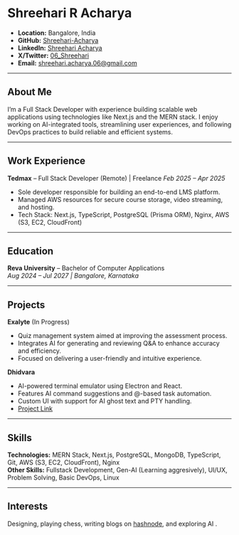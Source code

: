 # Shreehari R Acharya

- **Location:** Bangalore, India
- **GitHub:** [Shreehari-Acharya](https://github.com/Shreehari-Acharya)
- **LinkedIn:** [Shreehari Acharya](https://www.linkedin.com/in/shreehari-acharya/)
- **X/Twitter:** [06_Shreehari](https://x.com/06_Shreehari)
- **Email:** shreehari.acharya.06@gmail.com

---

## About Me

I’m a Full Stack Developer with experience building scalable web applications using technologies like Next.js and the MERN stack. I enjoy working on AI-integrated tools, streamlining user experiences, and following DevOps practices to build reliable and efficient systems.

---

## Work Experience

**Tedmax** – Full Stack Developer (Remote) | Freelance
_Feb 2025 – Apr 2025_  
- Sole developer responsible for building an end-to-end LMS platform.  
- Managed AWS resources for secure course storage, video streaming, and hosting.  
- Tech Stack: Next.js, TypeScript, PostgreSQL (Prisma ORM), Nginx, AWS (S3, EC2, CloudFront)

---

## Education

**Reva University** – Bachelor of Computer Applications  
_Aug 2024 – Jul 2027 | Bangalore, Karnataka_  

---

## Projects

**Exalyte** (In Progress)  
- Quiz management system aimed at improving the assessment process.  
- Integrates AI for generating and reviewing Q&A to enhance accuracy and efficiency.  
- Focused on delivering a user-friendly and intuitive experience.

**Dhidvara**  
- AI-powered terminal emulator using Electron and React.  
- Features AI command suggestions and @-based task automation.  
- Custom UI with support for AI ghost text and PTY handling.  
- [Project Link](https://dhidvara.vercel.app/)

---

## Skills

**Technologies:** MERN Stack, Next.js, PostgreSQL, MongoDB, TypeScript, Git, AWS (S3, EC2, CloudFront), Nginx  
**Other Skills:** Fullstack Development, Gen-AI (Learning aggresively), UI/UX, Problem Solving, Basic DevOps, Linux

---

## Interests

Designing, playing chess, writing blogs on [hashnode](https://shreehari-06.hashnode.dev/), and exploring AI .

